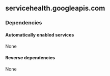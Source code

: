 ## servicehealth.googleapis.com

### Dependencies

#### Automatically enabled services

None

#### Reverse dependencies

None
